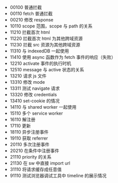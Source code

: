 - 00100 普通拦截
- 00110 fetch 普通拦截
- 00210 修改 response
- 10110 scope 范围，scope 与 path 的关系
- 11210 拦截首次 html
- 11220 拦截首次 html 为其他跨域资源
- 11230 拦截 src 资源为其他跨域资源
- 11310 与 indexedDB 一起使用
- 11410 使用 async 函数作为 fetch 事件的响应（失败）
- 12210 activate 事件的执行时机
- 12510 message 与 active 状态的关系
- 13210 请求 js 文件
- 13310 修改 mode
- 13311 测试 navigate 请求
- 13320 修改 credentials
- 13410 set-cookie 的情况
- 14110 与 shared worker 一起使用
- 15110 多个 service worker
- 16110 解注册
- 17110 更新
- 18110 异步注册事件
- 19110 获取 referrer
- 20110 多次注册事件
- 20210 在条件中注册事件
- 21110 priority 的关系
- 21130 在 sw 中直接 import url
- 31110 将请求缓存成任意值
- 91110 测试浏览器调试工具中 timeline 的展示情况

